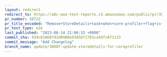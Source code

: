 ```yaml
---
layout: redirect
redirect_to: https://a8c-woo-test-reports.s3.amazonaws.com/public/pr/38722/e2e/index.html
pr_number: 38722
pr_title_encoded: "Remove+StoreDetails+task+when+core-profiler+flag+is+on"
pr_test_type: e2e
last_published: "2023-06-14 21:06:33 +0000"
commit_sha: 434c81660742d0980e93d56f1783ca54fc6f1133
commit_message: "Add Changelog"
branch_name: update/38687-update-storedetails-for-coreprofiler
---
```

